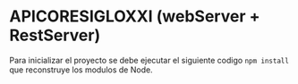 # APICORESIGLOXXI (webServer + RestServer)


Para inicializar el proyecto se debe ejecutar el siguiente codigo ```npm install ``` que reconstruye los modulos de Node.